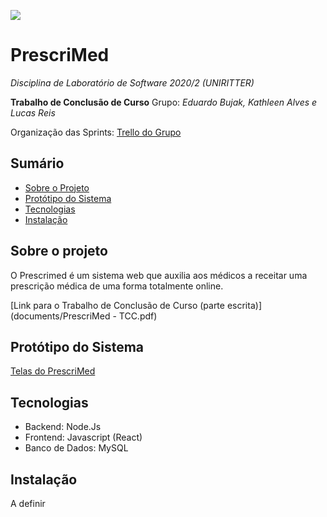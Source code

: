 ![](~public/images/prescrição-médica-digital.jpg)

# PrescriMed
_Disciplina de Laboratório de Software 2020/2 (UNIRITTER)_

**Trabalho de Conclusão de Curso**
Grupo: *Eduardo Bujak, Kathleen Alves e Lucas Reis*

Organização das Sprints: [Trello do Grupo](https://trello.com/b/gMLWFcuL/prescri%C3%A7%C3%A3o-m%C3%A9dica)

## Sumário
* [Sobre o Projeto](#sobre-o-projeto)
* [Protótipo do Sistema](#protótipo-do-sistema)
* [Tecnologias](#tecnologias)
* [Instalação](#instalação)

## Sobre o projeto
O Prescrimed é um sistema web que auxilia aos médicos a receitar uma prescrição médica de uma forma totalmente online.

[Link para o Trabalho de Conclusão de Curso (parte escrita)](documents/PrescriMed - TCC.pdf)

## Protótipo do Sistema
[Telas do PrescriMed](https://xd.adobe.com/view/9083291f-f316-40a7-899c-b4f2a2964e8a-c5d0/?fullscreen)

## Tecnologias
- Backend: Node.Js
- Frontend: Javascript (React)
- Banco de Dados: MySQL

## Instalação
A definir
